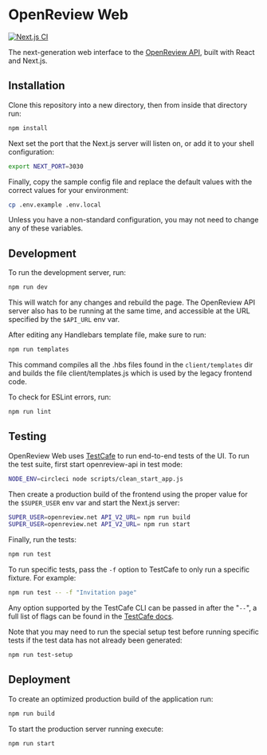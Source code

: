 # OpenReview Web

[![Next.js CI](https://github.com/openreview/openreview-web/workflows/Next.js%20CI/badge.svg?branch=master)](https://github.com/openreview/openreview-web/actions)

The next-generation web interface to the [OpenReview API](https://github.com/openreview/openreview/),
built with React and Next.js.

## Installation

Clone this repository into a new directory, then from inside that directory run:

```bash
npm install
```

Next set the port that the Next.js server will listen on, or add it to your shell configuration:

```bash
export NEXT_PORT=3030
```

Finally, copy the sample config file and replace the default values with the correct
values for your environment:

```bash
cp .env.example .env.local
```

Unless you have a non-standard configuration, you may not need to change any of these variables.

## Development

To run the development server, run:

```bash
npm run dev
```

This will watch for any changes and rebuild the page. The OpenReview API server
also has to be running at the same time, and accessible at the URL specified by
the `$API_URL` env var.

After editing any Handlebars template file, make sure to run:

```bash
npm run templates
```

This command compiles all the .hbs files found in the `client/templates` dir and
builds the file client/templates.js which is used by the legacy frontend code.

To check for ESLint errors, run:

```bash
npm run lint
```

## Testing

OpenReview Web uses [TestCafe](https://devexpress.github.io/testcafe/) to run
end-to-end tests of the UI. To run the test suite, first start openreview-api
in test mode:

```bash
NODE_ENV=circleci node scripts/clean_start_app.js
```

Then create a production build of the frontend using the proper value for the `$SUPER_USER`
env var and start the Next.js server:

```bash
SUPER_USER=openreview.net API_V2_URL= npm run build
SUPER_USER=openreview.net API_V2_URL= npm run start
```

Finally, run the tests:

```bash
npm run test
```

To run specific tests, pass the `-f` option to TestCafe to only run a specific
fixture. For example:

```bash
npm run test -- -f "Invitation page"
```

Any option supported by the TestCafe CLI can be passed in after the "`--`", a full
list of flags can be found in the [TestCafe docs](https://devexpress.github.io/testcafe/documentation/reference/command-line-interface.html#-f-name---fixture-name).

Note that you may need to run the special setup test before running specific tests
if the test data has not already been generated:

```bash
npm run test-setup
```

## Deployment

To create an optimized production build of the application run:

```bash
npm run build
```

To start the production server running execute:

```bash
npm run start
```
